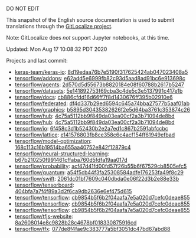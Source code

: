 DO NOT EDIT

This snapshot of the English source documentation is used to submit translations
through the [GitLocalize project](https://gitlocalize.com/repo/4592/).

Note: GitLocalize does *not* support Jupyter notebooks, at this time.

Updated: Mon Aug 17 10:08:32 PDT 2020

Projects and last commit:

- [keras-team/keras-io](https://github.com/keras-team/keras-io/tree/master/tf): [8d19edaa76b7e5190f317625424ab047023408a5](https://github.com/keras-team/keras-io/commit/8d19edaa76b7e5190f317625424ab047023408a5)
- [tensorflow/addons](https://github.com/tensorflow/addons/tree/master/docs): [e62add5e6999fb82c93d5aad8ad91bc6e913698c](https://github.com/tensorflow/addons/commit/e62add5e6999fb82c93d5aad8ad91bc6e913698c)
- [tensorflow/agents](https://github.com/tensorflow/agents/tree/master/docs): [2d570d5d55673b8820184e08f60788b2617b5247](https://github.com/tensorflow/agents/commit/2d570d5d55673b8820184e08f60788b2617b5247)
- [tensorflow/datasets](https://github.com/tensorflow/datasets/tree/master/docs): [5e141892753f69cba3c4de5c3e5137991c417e1b](https://github.com/tensorflow/datasets/commit/5e141892753f69cba3c4de5c3e5137991c417e1b)
- [tensorflow/docs](https://github.com/tensorflow/docs/tree/master/site/en): [cb886cfdd16d66ff7f8d1430676ff395b02910e6](https://github.com/tensorflow/docs/commit/cb886cfdd16d66ff7f8d1430676ff395b02910e6)
- [tensorflow/federated](https://github.com/tensorflow/federated/tree/master/docs): [df4d337b29ed6594c645a74bba27577b5aaf01ab](https://github.com/tensorflow/federated/commit/df4d337b29ed6594c645a74bba27577b5aaf01ab)
- [tensorflow/graphics](https://github.com/tensorflow/graphics/tree/master/tensorflow_graphics/g3doc): [b5895d30435382626f2e5d64ba3761c353874c26](https://github.com/tensorflow/graphics/commit/b5895d30435382626f2e5d64ba3761c353874c26)
- [tensorflow/hub](https://github.com/tensorflow/hub/tree/master/docs): [4c75a5112bb9f849da03ea00cf2a3b71094de8bd](https://github.com/tensorflow/hub/commit/4c75a5112bb9f849da03ea00cf2a3b71094de8bd)
- [tensorflow/hub](https://github.com/tensorflow/hub/tree/master/examples/colab): [4c75a5112bb9f849da03ea00cf2a3b71094de8bd](https://github.com/tensorflow/hub/commit/4c75a5112bb9f849da03ea00cf2a3b71094de8bd)
- [tensorflow/io](https://github.com/tensorflow/io/tree/master/docs): [6f458c3d1b52430b2e2a7ed1c867b2591abfccbc](https://github.com/tensorflow/io/commit/6f458c3d1b52430b2e2a7ed1c867b2591abfccbc)
- [tensorflow/lattice](https://github.com/tensorflow/lattice/tree/master/docs): [e141576803fb8ce358c6c4acf154ff61949efbad](https://github.com/tensorflow/lattice/commit/e141576803fb8ce358c6c4acf154ff61949efbad)
- [tensorflow/model-optimization](https://github.com/tensorflow/model-optimization/tree/master/tensorflow_model_optimization/g3doc): [168c113c16b19514ba655aa40752e842f12879c4](https://github.com/tensorflow/model-optimization/commit/168c113c16b19514ba655aa40752e842f12879c4)
- [tensorflow/neural-structured-learning](https://github.com/tensorflow/neural-structured-learning/tree/master/g3doc): [b67b210250f991461cffaba760d5fdfa19aa017d](https://github.com/tensorflow/neural-structured-learning/commit/b67b210250f991461cffaba760d5fdfa19aa017d)
- [tensorflow/probability](https://github.com/tensorflow/probability/tree/master/tensorflow_probability/g3doc): [acf47d41fd00fd57f26b55b6f67529cb8505efc5](https://github.com/tensorflow/probability/commit/acf47d41fd00fd57f26b55b6f67529cb8505efc5)
- [tensorflow/quantum](https://github.com/tensorflow/quantum/tree/master/docs): [a54f5cb44f3fa25308584adfe176253fa49f8c29](https://github.com/tensorflow/quantum/commit/a54f5cb44f3fa25308584adfe176253fa49f8c29)
- [tensorflow/swift](https://github.com/tensorflow/swift/tree/master/docs/site): [2061dc01bf7609c040dbda0e06f22d3b2e88e33b](https://github.com/tensorflow/swift/commit/2061dc01bf7609c040dbda0e06f22d3b2e88e33b)
- [tensorflow/tensorboard](https://github.com/tensorflow/tensorboard/tree/master/docs): [404bfa7a7f4f89a3d2f6ca9db2636e6ef475d615](https://github.com/tensorflow/tensorboard/commit/404bfa7a7f4f89a3d2f6ca9db2636e6ef475d615)
- [tensorflow/tensorflow](https://github.com/tensorflow/tensorflow/tree/master/tensorflow/compiler/mlir/g3doc): [cb9854b5f6b2f04aafa7e5a020d7cefc0deae855](https://github.com/tensorflow/tensorflow/commit/cb9854b5f6b2f04aafa7e5a020d7cefc0deae855)
- [tensorflow/tensorflow](https://github.com/tensorflow/tensorflow/tree/master/tensorflow/compiler/xla/g3doc): [cb9854b5f6b2f04aafa7e5a020d7cefc0deae855](https://github.com/tensorflow/tensorflow/commit/cb9854b5f6b2f04aafa7e5a020d7cefc0deae855)
- [tensorflow/tensorflow](https://github.com/tensorflow/tensorflow/tree/master/tensorflow/lite/g3doc): [cb9854b5f6b2f04aafa7e5a020d7cefc0deae855](https://github.com/tensorflow/tensorflow/commit/cb9854b5f6b2f04aafa7e5a020d7cefc0deae855)
- [tensorflow/tfjs-website](https://github.com/tensorflow/tfjs-website/tree/master/docs): [8a2608014e8c9828b28c4678bf018330875916cd](https://github.com/tensorflow/tfjs-website/commit/8a2608014e8c9828b28c4678bf018330875916cd)
- [tensorflow/tfx](https://github.com/tensorflow/tfx/tree/master/docs): [077de8f4fae9c383777a5bf3051dc47bd67abd88](https://github.com/tensorflow/tfx/commit/077de8f4fae9c383777a5bf3051dc47bd67abd88)

